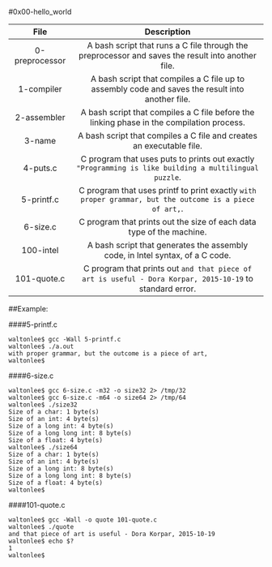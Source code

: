 #0x00-hello_world

|                  File                       |                     Description                     |
| :-----------------------------------------: |  :-----------------------------------------------:  |
|          0-preprocessor   |  A bash script that runs a C file through the preprocessor and saves the result into another file. |
|        1-compiler         |   A bash script that compiles a C file up to assembly code and saves the result into another file. |
|        2-assembler        |   A bash script that compiles a C file before the linking phase in the compilation process.  |
|       3-name              |   A bash script that compiles a C file and creates an executable file. |
|        4-puts.c           |   C program that uses puts to prints out exactly `"Programming is like building a multilingual puzzle`.  |
|        5-printf.c         |   C program that uses printf to print exactly `with proper grammar, but the outcome is a piece of art,`.  |
|        6-size.c           |   C program that prints out the size of each data type of the machine.  |
|        100-intel          |   A bash script that generates the assembly code, in Intel syntax, of a C code.  |
|        101-quote.c        |   C program that prints out `and that piece of art is useful - Dora Korpar, 2015-10-19` to standard error.  |

##Example:

####5-printf.c
```
waltonlee$ gcc -Wall 5-printf.c
waltonlee$ ./a.out
with proper grammar, but the outcome is a piece of art,
waltonlee$ 
```
####6-size.c
```
waltonlee$ gcc 6-size.c -m32 -o size32 2> /tmp/32
waltonlee$ gcc 6-size.c -m64 -o size64 2> /tmp/64
waltonlee$ ./size32
Size of a char: 1 byte(s)
Size of an int: 4 byte(s)
Size of a long int: 4 byte(s)
Size of a long long int: 8 byte(s)
Size of a float: 4 byte(s)
waltonlee$ ./size64
Size of a char: 1 byte(s)
Size of an int: 4 byte(s)
Size of a long int: 8 byte(s)
Size of a long long int: 8 byte(s)
Size of a float: 4 byte(s)
waltonlee$ 
```
####101-quote.c
```
waltonlee$ gcc -Wall -o quote 101-quote.c
waltonlee$ ./quote
and that piece of art is useful - Dora Korpar, 2015-10-19
waltonlee$ echo $?
1
waltonlee$
